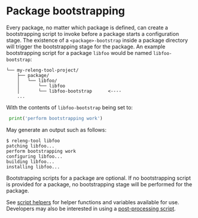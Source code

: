 # Package bootstrapping

Every package, no matter which package [](pkg-opt-type) is defined, can
create a bootstrapping script to invoke before a package starts a
configuration stage. The existence of a `<package>-bootstrap` inside a
package directory will trigger the bootstrapping stage for the package.
An example bootstrapping script for a package `libfoo` would be named
`libfoo-bootstrap`:

```
└── my-releng-tool-project/
    ├── package/
    │   └── libfoo/
    │       └── libfoo
    │       └── libfoo-bootstrap      <----
    ...
```

With the contents of `libfoo-bootstrap` being set to:

```python
 print('perform bootstrapping work')
```

May generate an output such as follows:

```shell-session
$ releng-tool libfoo
patching libfoo...
perform bootstrapping work
configuring libfoo...
building libfoo...
installing libfoo...
```

Bootstrapping scripts for a package are optional. If no bootstrapping
script is provided for a package, no bootstrapping stage will be performed
for the package.

See [script helpers](/guides/script-helpers) for helper functions and
variables available for use. Developers may also be interested in using a
[post-processing script](post-processing).
